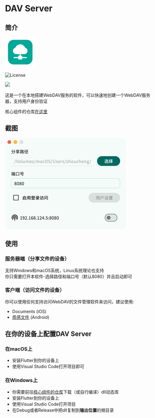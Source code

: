 # DAV Server

## 简介

<img src="assets/icon.png" width="100px">

![License](https://img.shields.io/badge/License-MIT-dark_green)

<a href="https://apps.microsoft.com/detail/9nh45rp8h8rl?referrer=appbadge&mode=direct">
	<img src="https://get.microsoft.com/images/en-us%20dark.svg" width="200"/>
</a>

这是一个在本地搭建WebDAV服务的软件，可以快速地创建一个WebDAV服务器，支持用户身份验证

核心组件的仓库[在这里](https://github.com/Zhoucheng133/DAV-Core)

## 截图

<img src="demo/demo.png" width="400px">

## 使用

### 服务器端（分享文件的设备）

支持Windows和macOS系统，Linux系统理论也支持  
你只需要打开本软件-选择路径和端口号（默认8080）并且启动即可

### 客户端（访问文件的设备）

你可以使用任何支持访问WebDAV的文件管理软件来访问，建议使用:
- Documents (iOS)
- [质感文件](https://github.com/zhanghai/MaterialFiles) (Android)

## 在你的设备上配置DAV Server

### 在macOS上
- 安装Flutter到你的设备上
- 使用Visual Studio Code打开项目即可

### 在Windows上
- 你需要前往[核心组件的仓库](https://github.com/Zhoucheng133/DAV-Core)下载（或自行编译）dll动态库
- 安装Flutter到你的设备上
- 使用Visual Studio Code打开项目
- 在Debug或者Release中把dll复制到**输出位置**的根目录